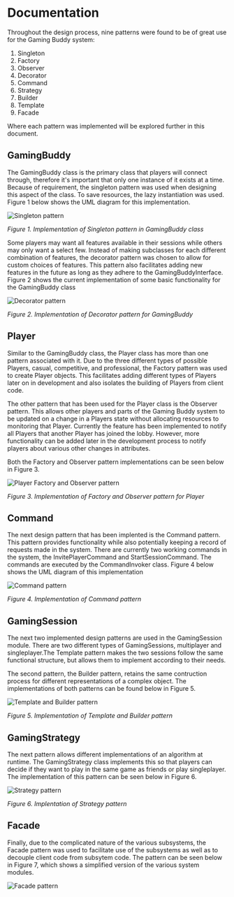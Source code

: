 # Documentation
Throughout the design process, nine patterns were found to be of great use for the Gaming Buddy system: 

1. Singleton
2. Factory
3. Observer
4. Decorator
5. Command
6. Strategy
7. Builder
8. Template
9. Facade

Where each pattern was implemented will be explored further in this document.

## GamingBuddy
The GamingBuddy class is the primary class that players will connect through, therefore it's important that only one instance of it exists at a time. Because of requirement, the singleton pattern was used when designing this aspect of the class. To save resources, the lazy instantiation was used. Figure 1 below shows the UML diagram for this implementation.

![Singleton pattern](images/GamingBuddySingleton.png)

*Figure 1. Implementation of Singleton pattern in GamingBuddy class*

Some players may want all features available in their sessions while others may only want a select few. Instead of making subclasses for each different combination of features, the decorator pattern was chosen to allow for custom choices of features. This pattern also facilitates adding new features in the future as long as they adhere to the GamingBuddyInterface. Figure 2 shows the current implementation of some basic functionality for the GamingBuddy class

![Decorator pattern](images/GamingBuddyInterface.png)

*Figure 2. Implementation of Decorator pattern for GamingBuddy*

## Player
Similar to the GamingBuddy class, the Player class has more than one pattern associated with it. Due to the three different types of possible Players, casual, competitive, and professional, the Factory pattern was used to create Player objects. This facilitates adding different types of Players later on in development and also isolates the building of Players from client code.

The other pattern that has been used for the Player class is the Observer pattern. This allows other players and parts of the Gaming Buddy system to be updated on a change in a Players state without allocating resources to monitoring that Player. Currently the feature has been implemented to notify all Players that another Player has joined the lobby. However, more functionality can be added later in the development process to notify players about various other changes in attributes.

Both the Factory and Observer pattern implementations can be seen below in Figure 3.

![Player Factory and Observer pattern](images/PlayerUML.png)

*Figure 3. Implementation of Factory and Observer pattern for Player*

## Command
The next design pattern that has been implented is the Command pattern. This pattern provides functionality while also potentially keeping a record of requests made in the system. There are currently two working commands in the system, the InvitePlayerCommand and StartSessionCommand. The commands are executed by the CommandInvoker class. Figure 4 below shows the UML diagram of this implementation

![Command pattern](images/PlayerUML.png)

*Figure 4. Implementation of Command pattern*

## GamingSession
The next two implemented design patterns are used in the GamingSession module. There are two different types of GamingSessions, multiplayer and singleplayer.The Template pattern makes the two sessions follow the same functional structure, but allows them to implement according to their needs.

The second pattern, the Builder pattern, retains the same contruction process for different representations of a complex object. The implementations of both patterns can be found below in Figure 5.

![Template and Builder pattern](images/SessionBuilder.png)

*Figure 5. Implementation of Template and Builder pattern*

## GamingStrategy
The next pattern allows different implementations of an algorithm at runtime. The GamingStrategy class implements this so that players can decide if they want to play in the same game as friends or play singleplayer. The implementation of this pattern can be seen below in Figure 6.

![Strategy pattern](images/Strategy.png)

*Figure 6. Implentation of Strategy pattern*

## Facade
Finally, due to the complicated nature of the various subsystems, the Facade pattern was used to facilitate use of the subsystems as well as to decouple client code from subsytem code. The pattern can be seen below in Figure 7, which shows a simplified version of the various system modules.

![Facade pattern](images/Facade.png)